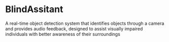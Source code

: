 # BlindAssitant
A real-time object detection system that identifies objects through a camera and provides audio feedback, designed to assist visually impaired individuals with better awareness of their surroundings
